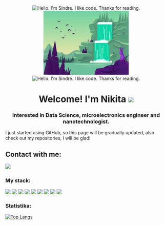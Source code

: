 <div align = "center">
    <img src="BG.gif" alt="Hello. I'm Sindre. I like code. Thanks for reading."  height=200">
    <img src="BG2.gif" alt="Hello. I'm Sindre. I like code. Thanks for reading." height=200">
    <img src="BG3.gif" alt="Hello. I'm Sindre. I like code. Thanks for reading." height=200">
</div>

<h1 align="center">
    Welcome!  I'm Nikita
    <img src="https://github.com/blackcater/blackcater/raw/main/images/Hi.gif" height="32"/>
</h1>
<h3 align="center">
    Interested in Data Science, microelectronics engineer and nanotechnologist.
</h3>

I just started using GitHub, so this page will be gradually updated, also check out my repositories, I will be glad!

<h2 align="Left">
    Contact with me:
</h2>
<div align = "left">
    <a href = "http://t.me/NikitaNikonov">
        <img src="https://img.shields.io/badge/Telegram-2CA5E0?style=for-the-badge&logo=telegram&logoColor=white" height="32"/>
    </a>
</div>

<h3 align="Left">
    My stack:
</h3>
<div>
 <img src="https://img.shields.io/badge/python-3670A0?style=for-the-badge&logo=python&logoColor=ffdd54" height="25"/>
 <img src="https://img.shields.io/badge/numpy-%23013243.svg?style=for-the-badge&logo=numpy&logoColor=white" height="25"/>
 <img src="https://img.shields.io/badge/pandas-%23150458.svg?style=for-the-badge&logo=pandas&logoColor=white" height="25"/>
 <img src="https://img.shields.io/badge/Plotly-%233F4F75.svg?style=for-the-badge&logo=plotly&logoColor=white" height="25"/>
 <img src="https://img.shields.io/badge/PyTorch-%23EE4C2C.svg?style=for-the-badge&logo=PyTorch&logoColor=white" height="25"/>
 <img src="https://img.shields.io/badge/scikit--learn-%23F7931E.svg?style=for-the-badge&logo=scikit-learn&logoColor=white" height="25"/>
 <img src="https://img.shields.io/badge/mysql-%2300f.svg?style=for-the-badge&logo=mysql&logoColor=white" height="25"/>
 <img src="https://img.shields.io/badge/c++-%2300599C.svg?style=for-the-badge&logo=c%2B%2B&logoColor=white" height="25"/>
 <img src="https://img.shields.io/badge/OpenGL-%23FFFFFF.svg?style=for-the-badge&logo=opengl" height="25"/>
</div> 
                                                                                                                           
<h3 align="Left">
    Statistika:
</h3>

[![Top Langs](https://github-readme-stats.vercel.app/api/top-langs/?username=nikonovone)](https://github.com/anuraghazra/github-readme-stats)






